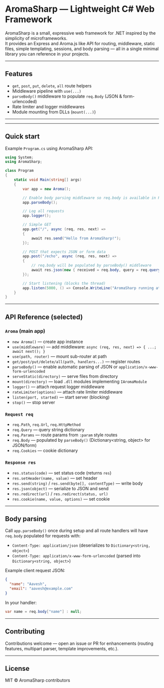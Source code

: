# AromaSharp — Lightweight C# Web Framework

AromaSharp is a small, expressive web framework for .NET inspired by the simplicity of microframeworks.  
It provides an Express and Aroma.js like API for routing, middleware, static files, simple templating, sessions, and body parsing — all in a single minimal library you can reference in your projects.

---

## Features

- `get`, `post`, `put`, `delete`, `all` route helpers
- Middleware pipeline with `use(...)`
- `parseBody()` middleware to populate `req.Body` (JSON & form-urlencoded)
- Rate limiter and logger middlewares
- Module mounting from DLLs (`mount(...)`)

---

---

## Quick start

Example `Program.cs` using AromaSharp API:

```csharp
using System;
using AromaSharp;

class Program
{
    static void Main(string[] args)
    {
        var app = new Aroma();

        // Enable body parsing middleware so req.body is available in POST handlers
        app.parseBody();

        // Log all requests
        app.logger();

        // Simple GET
        app.get("/", async (req, res, next) =>
        {
            await res.send("Hello from AromaSharp!");
        });

        // POST that expects JSON or form data
        app.post("/echo", async (req, res, next) =>
        {
            // req.body will be populated by parseBody() middleware
            await res.json(new { received = req.body, query = req.query });
        });

        // Start listening (blocks the thread)
        app.listen(5000, () => Console.WriteLine("AromaSharp running at http://localhost:5000"));
    }
}
```

---

## API Reference (selected)

### `Aroma` (main app)

- `new Aroma()` — create app instance
- `use(middleware)` — add middleware: `async (req, res, next) => { ...; await next(); }`
- `use(path, router)` — mount sub-router at path
- `get/post/put/delete/all(path, handlers...)` — register routes
- `parseBody()` — enable automatic parsing of JSON or `application/x-www-form-urlencoded`
- `serveStatic(directory)` — serve files from directory
- `mount(directory)` — load `.dll` modules implementing `IAromaModule`
- `logger()` — attach request logger middleware
- `rateLimiter(options)` — attach rate limiter middleware
- `listen(port, started)` — start server (blocking)
- `stop()` — stop server

### `Request req`

- `req.Path`, `req.Url`, `req.HttpMethod`
- `req.Query` — query string dictionary
- `req.Params` — route params from `:param` style routes
- `req.Body` — populated by `parseBody()` (Dictionary<string, object> for JSON/form)
- `req.Cookies` — cookie dictionary

### `Response res`

- `res.status(code)` — set status code (returns `res`)
- `res.setHeader(name, value)` — set header
- `res.send(string)` / `res.send(byte[], contentType)` — write body
- `res.json(object)` — serialize to JSON and send
- `res.redirect(url)` / `res.redirect(status, url)`
- `res.cookie(name, value, options)` — set cookie

---

## Body parsing

Call `app.parseBody()` once during setup and all route handlers will have `req.body` populated for requests with:

- `Content-Type: application/json` (deserializes to `Dictionary<string, object>`)
- `Content-Type: application/x-www-form-urlencoded` (parsed into `Dictionary<string, object>`)

Example client request JSON:

```json
{
  "name": "Aavesh",
  "email": "aavesh@example.com"
}
```

In your handler:

```csharp
var name = req.body["name"] : null;
```

---

## Contributing

Contributions welcome — open an issue or PR for enhancements (routing features, multipart parser, template improvements, etc.).

---

## License

MIT © AromaSharp contributors
